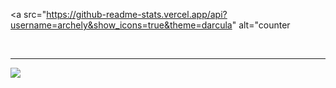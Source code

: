 <p align="center">

<a src="https://github-readme-stats.vercel.app/api?username=archely&show_icons=true&theme=darcula" alt="counter </a>

<br>
<hr>

![](https://komarev.com/ghpvc/?username=archely&color=blue)


</p>

